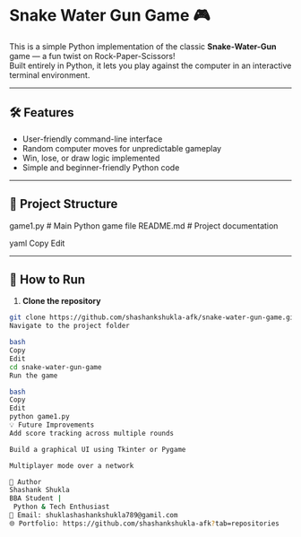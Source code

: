 # Snake Water Gun Game 🎮

This is a simple Python implementation of the classic **Snake-Water-Gun** game — a fun twist on Rock-Paper-Scissors!  
Built entirely in Python, it lets you play against the computer in an interactive terminal environment.

---

## 🛠 Features
- User-friendly command-line interface
- Random computer moves for unpredictable gameplay
- Win, lose, or draw logic implemented
- Simple and beginner-friendly Python code

---

## 📂 Project Structure
game1.py # Main Python game file
README.md # Project documentation

yaml
Copy
Edit

---

## 🚀 How to Run
1. **Clone the repository**
```bash
git clone https://github.com/shashankshukla-afk/snake-water-gun-game.git
Navigate to the project folder

bash
Copy
Edit
cd snake-water-gun-game
Run the game

bash
Copy
Edit
python game1.py
💡 Future Improvements
Add score tracking across multiple rounds

Build a graphical UI using Tkinter or Pygame

Multiplayer mode over a network

👤 Author
Shashank Shukla
BBA Student |
 Python & Tech Enthusiast
📧 Email: shuklashashankshukla789@gamil.com
🌐 Portfolio: https://github.com/shashankshukla-afk?tab=repositories
